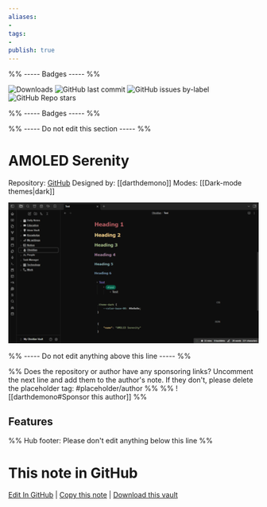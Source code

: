 ```yaml
---
aliases:
- 
tags: 
- 
publish: true
---
```


%% ----- Badges ----- %%

![Downloads](https://img.shields.io/badge/downloads-533-573E7A?style=for-the-badge&logo=)
![GitHub last commit](https://img.shields.io/github/last-commit/darthdemono/AMOLED-Serenity?color=573E7A&label=last%20update&logo=github&style=for-the-badge)
![GitHub issues by-label](https://img.shields.io/github/issues/darthdemono/AMOLED-Serenity/help%20wanted?color=573E7A&logo=github&style=for-the-badge) 
![GitHub Repo stars](https://img.shields.io/github/stars/darthdemono/AMOLED-Serenity?color=573E7A&logo=github&style=for-the-badge)

%% ----- Badges ----- %%

%% ----- Do not edit this section ----- %%

# AMOLED Serenity

Repository: [GitHub](https://github.com/darthdemono/AMOLED-Serenity)
Designed by: [[darthdemono]]
Modes: [[Dark-mode themes|dark]]



![screenshot](https://github.com/darthdemono/AMOLED-Serenity/raw/HEAD/AMOLED-Serenity-sm.png)

%% ----- Do not edit anything above this line ----- %% 

%% Does the repository or author have any sponsoring links? Uncomment the next line and add them to the author's note. If they don't, please delete the placeholder tag: #placeholder/author %%
%% ![[darthdemono#Sponsor this author]] %%


## Features



%% Hub footer: Please don't edit anything below this line %%

# This note in GitHub

<span class="git-footer">[Edit In GitHub](https://github.dev/obsidian-community/obsidian-hub/blob/main/02%20-%20Community%20Expansions/02.05%20All%20Community%20Expansions/Themes/AMOLED%20Serenity.md "git-hub-edit-note") | [Copy this note](https://raw.githubusercontent.com/obsidian-community/obsidian-hub/main/02%20-%20Community%20Expansions/02.05%20All%20Community%20Expansions/Themes/AMOLED%20Serenity.md "git-hub-copy-note") | [Download this vault](https://github.com/obsidian-community/obsidian-hub/archive/refs/heads/main.zip "git-hub-download-vault") </span>
